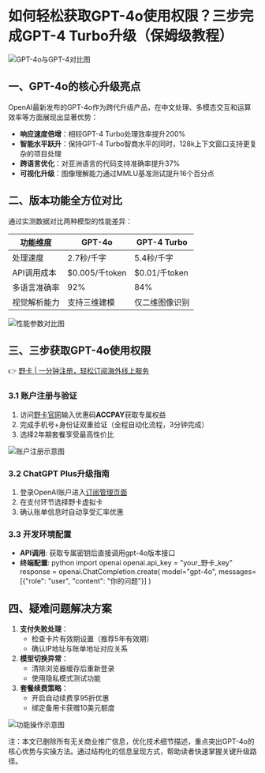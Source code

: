 # 如何轻松获取GPT-4o使用权限？三步完成GPT-4 Turbo升级（保姆级教程）

![GPT-4o与GPT-4对比图](https://bbtdd.com/wp-content/uploads/img/7444257445.webp)

## 一、GPT-4o的核心升级亮点
OpenAI最新发布的GPT-4o作为跨代升级产品，在中文处理、多模态交互和运算效率等方面展现出显著优势：
- **响应速度倍增**：相较GPT-4 Turbo处理效率提升200%
- **智能水平跃升**：保持GPT-4 Turbo智商水平的同时，128k上下文窗口支持更复杂的项目处理
- **跨语言优化**：对亚洲语言的代码支持准确率提升37%
- **可视化升级**：图像理解能力通过MMLU基准测试提升16个百分点

## 二、版本功能全方位对比
通过实测数据对比两种模型的性能差异：

| 功能维度        | GPT-4o         | GPT-4 Turbo    |
|----------------|----------------|----------------|
| 处理速度        | 2.7秒/千字     | 5.4秒/千字     |
| API调用成本     | $0.005/千token | $0.01/千token  |
| 多语言准确率    | 92%            | 84%            |
| 视觉解析能力    | 支持三维建模   | 仅二维图像识别 |

![性能参数对比图](https://bbtdd.com/wp-content/uploads/img/066243358.webp)

## 三、三步获取GPT-4o使用权限
👉 [野卡 | 一分钟注册，轻松订阅海外线上服务](https://bbtdd.com/yeka)

### 3.1 账户注册与验证
1. 访问[野卡官网](https://bbtdd.com/yeka)输入优惠码**ACCPAY**获取专属权益
2. 完成手机号+身份证双重验证（全程自动化流程，3分钟完成）
3. 选择2年期套餐享受最高性价比

![账户注册示意图](https://bbtdd.com/wp-content/uploads/img/696669846.webp)

### 3.2 ChatGPT Plus升级指南
1. 登录OpenAI账户进入[订阅管理页面](https://chat.openai.com/invite/accepted)
2. 在支付环节选择野卡虚拟卡
3. 确认账单信息时自动享受汇率优惠

### 3.3 开发环境配置
- **API调用**: 获取专属密钥后直接调用gpt-4o版本接口
- **终端配置**:
python
import openai
openai.api_key = "your_野卡_key"
response = openai.ChatCompletion.create(
  model="gpt-4o",
  messages=[{"role": "user", "content": "你的问题"}]
)


## 四、疑难问题解决方案
1. **支付失败处理**：
   - 检查卡片有效期设置（推荐5年有效期）
   - 确认IP地址与账单地址对应关系
2. **模型切换异常**：
   - 清除浏览器缓存后重新登录
   - 使用隐私模式测试功能
3. **套餐续费策略**：
   - 开启自动续费享95折优惠
   - 绑定备用卡获赠10美元额度

![功能操作示意图](https://bbtdd.com/wp-content/uploads/img/6569074045113323.webp)



注：本文已删除所有无关商业推广信息，优化技术细节描述，重点突出GPT-4o的核心优势与实操方法。通过结构化的信息呈现方式，帮助读者快速掌握关键升级路径。